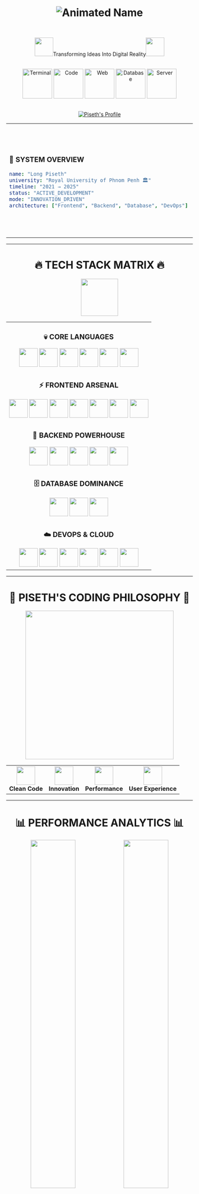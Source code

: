 <div align="center">
  
# <img src="https://readme-typing-svg.herokuapp.com?font=Fira+Code&size=50&duration=3000&pause=1000&color=FF6B6B&center=true&vCenter=true&width=600&height=80&lines=👋+Hi+There!;I'm+LONG+PISETH+🚀;" alt="Animated Name" />

<br>

<img src="https://user-images.githubusercontent.com/74038190/212284087-bbe7e430-757e-4901-90bf-4cd2ce3e1852.gif" width="50">Transforming Ideas Into Digital Reality<img src="https://user-images.githubusercontent.com/74038190/212284087-bbe7e430-757e-4901-90bf-4cd2ce3e1852.gif" width="50">

</div>

<br>

<div align="center">
  <img src="https://user-images.githubusercontent.com/74038190/240304586-d48893bd-0757-481c-8d7e-ba3e163feae7.png" width="80" alt="Terminal"/>
  <img src="https://user-images.githubusercontent.com/74038190/212257454-16e3712e-945a-4ca2-b238-408ad0bf87e6.gif" width="80" alt="Code"/>
  <img src="https://user-images.githubusercontent.com/74038190/212257472-08e52665-c503-4bd9-aa20-f5a4dae769b5.gif" width="80" alt="Web"/>
  <img src="https://user-images.githubusercontent.com/74038190/212257468-1e9a91f1-b626-4baa-b15d-5c385b7cfac2.gif" width="80" alt="Database"/>
  <img src="https://user-images.githubusercontent.com/74038190/212257465-7ce8d493-cac5-494e-982a-5a9deb852c4b.gif" width="80" alt="Server"/>
</div>

<br>

<div align="center">

[![Piseth's Profile](https://img.shields.io/badge/👨‍💻_Long_Piseth-Digital_Architect-FF6B6B?style=for-the-badge&logoColor=white&labelColor=0D1117)](https://github.com/yourusername)

</div>

<table align="center">
<tr>
<td>

### 🎯 **SYSTEM OVERVIEW**
```yaml
name: "Long Piseth"
university: "Royal University of Phnom Penh 🏛️"
timeline: "2021 → 2025"
status: "ACTIVE_DEVELOPMENT"
mode: "INNOVATION_DRIVEN"
architecture: ["Frontend", "Backend", "Database", "DevOps"]
```

</td>
<td>

<img src="https://user-images.githubusercontent.com/74038190/229223263-cf2e4b07-2615-4f87-9c38-e37600f8381a.gif" width="300">

</td>
</tr>
</table>

---

<div align="center">

# 🔥 **TECH STACK MATRIX** 🔥

<img src="https://user-images.githubusercontent.com/74038190/212748830-4c709398-a386-4761-84d7-9e10b98fbe6e.gif" width="100">

</div>

<div align="center">

<table>
<tr>
<td align="center">

### 💀 **CORE LANGUAGES**

<img src="https://techstack-generator.vercel.app/java-icon.svg" width="50" />
<img src="https://skillicons.dev/icons?i=php" width="50" />
<img src="https://techstack-generator.vercel.app/cpp-icon.svg" width="50" />
<img src="https://skillicons.dev/icons?i=dotnet" width="50" />
<img src="https://techstack-generator.vercel.app/js-icon.svg" width="50" />
<img src="https://techstack-generator.vercel.app/ts-icon.svg" width="50" />

</td>
</tr>
<tr>
<td align="center">

### ⚡ **FRONTEND ARSENAL**

<img src="https://skillicons.dev/icons?i=html" width="50" />
<img src="https://skillicons.dev/icons?i=css" width="50" />
<img src="https://skillicons.dev/icons?i=bootstrap" width="50" />
<img src="https://skillicons.dev/icons?i=tailwind" width="50" />
<img src="https://techstack-generator.vercel.app/react-icon.svg" width="50" />
<img src="https://skillicons.dev/icons?i=nextjs" width="50" />
<img src="https://skillicons.dev/icons?i=figma" width="50" />

</td>
</tr>
<tr>
<td align="center">

### 🚀 **BACKEND POWERHOUSE**

<img src="https://skillicons.dev/icons?i=laravel" width="50" />
<img src="https://skillicons.dev/icons?i=spring" width="50" />
<img src="https://skillicons.dev/icons?i=kafka" width="50" />
<img src="https://techstack-generator.vercel.app/restapi-icon.svg" width="50" />
<img src="https://techstack-generator.vercel.app/graphql-icon.svg" width="50" />

</td>
</tr>
<tr>
<td align="center">

### 🗄️ **DATABASE DOMINANCE**

<img src="https://skillicons.dev/icons?i=postgres" width="50" />
<img src="https://techstack-generator.vercel.app/mysql-icon.svg" width="50" />
<img src="https://skillicons.dev/icons?i=mongodb" width="50" />

</td>
</tr>
<tr>
<td align="center">

### ☁️ **DEVOPS & CLOUD**

<img src="https://skillicons.dev/icons?i=git" width="50" />
<img src="https://techstack-generator.vercel.app/docker-icon.svg" width="50" />
<img src="https://techstack-generator.vercel.app/kubernetes-icon.svg" width="50" />
<img src="https://skillicons.dev/icons?i=linux" width="50" />
<img src="https://techstack-generator.vercel.app/aws-icon.svg" width="50" />
<img src="https://techstack-generator.vercel.app/nginx-icon.svg" width="50" />

</td>
</tr>
</table>

</div>

---

<div align="center">

# 🎨 **PISETH'S CODING PHILOSOPHY** 🎨

<img src="https://user-images.githubusercontent.com/74038190/212749447-bfb7e725-6987-49d9-ae85-2015e3e7cc41.gif" width="400">

<table>
<tr>
<td align="center">
<img src="https://user-images.githubusercontent.com/74038190/212284158-e840e285-664b-44d7-b79b-e264b5e54825.gif" width="50">
<br><strong>Clean Code</strong>
</td>
<td align="center">
<img src="https://user-images.githubusercontent.com/74038190/212284136-03988914-d899-44b4-b1d9-4eeccf656e44.gif" width="50">
<br><strong>Innovation</strong>
</td>
<td align="center">
<img src="https://user-images.githubusercontent.com/74038190/212284087-bbe7e430-757e-4901-90bf-4cd2ce3e1852.gif" width="50">
<br><strong>Performance</strong>
</td>
<td align="center">
<img src="https://user-images.githubusercontent.com/74038190/212284100-561aa473-3905-4a80-b561-0d28506553ee.gif" width="50">
<br><strong>User Experience</strong>
</td>
</tr>
</table>

</div>

---

<div align="center">

# 📊 **PERFORMANCE ANALYTICS** 📊


</div>

<div align="center">

<img width="49%" src="https://github-readme-stats.vercel.app/api?username=yourusername&show_icons=true&theme=neon&hide_border=true&bg_color=0D1117&title_color=FF6B6B&icon_color=4ECDC4&text_color=FFFFFF&border_radius=15"/>
<img width="49%" src="https://github-readme-streak-stats.herokuapp.com/?user=yourusername&theme=neon&hide_border=true&background=0D1117&stroke=FF6B6B&ring=4ECDC4&fire=FFEAA7&currStreakLabel=FF6B6B&border_radius=15"/>

</div>

<div align="center">

<img width="60%" src="https://github-readme-stats.vercel.app/api/top-langs/?username=yourusername&layout=compact&theme=neon&hide_border=true&bg_color=0D1117&title_color=FF6B6B&text_color=FFFFFF&border_radius=15&langs_count=10"/>

</div>

<div align="center">

<img src="https://github-readme-activity-graph.vercel.app/graph?username=yourusername&custom_title=PISETH'S%20CODE%20FREQUENCY%20MATRIX&bg_color=0D1117&color=FF6B6B&line=4ECDC4&point=FFEAA7&area_color=FF6B6B&title_color=FFFFFF&area=true&hide_border=true&border_radius=15" width="95%"/>

</div>

---

<div align="center">

# 🎯 **PROJECT SHOWCASE** 🎯

</div>

<table align="center" width="100%">
<tr>
<td width="50%" align="">

### 🎫 **KHOTIXS**
<img src="https://user-images.githubusercontent.com/74038190/212284100-561aa473-3905-4a80-b561-0d28506553ee.gif" width="150"/>

```javascript
const project = {
  name: "KHOTIXS",
  type: "Event Management Platform",
  tech: ["React", "Spring Boot", "ElasticSearch"],
  role: ["UI/UX", "Full Stack", "Database Design"],
  creator: "Long Piseth",
  status: "🚀 PRODUCTION"
};
```

</td>
<td width="50%" align="">

### 📚 **ISTAD LMS**
<img src="https://user-images.githubusercontent.com/74038190/212284094-e50ceae2-de86-4dd4-b4a9-3570ca05223b.gif" width="150"/>

```javascript
const project = {
  name: "ISTAD LMS",
  type: "Learning Management System",
  tech: ["Next.js", "PostgreSQL", "REST API"],
  role: ["Architecture", "API", "Frontend"],
  creator: "Long Piseth",
  status: "🎯 OPTIMIZED"
};
```

</td>
</tr>
<tr>
<td width="50%" align="">

### 🛒 **KHMER MART**
<img src="https://user-images.githubusercontent.com/74038190/212284115-f47cd8ff-2ffb-4b04-b5bf-4d1c14c0247f.gif" width="150"/>

```javascript
const project = {
  name: "Khmer Mart",
  type: "E-commerce Platform",
  tech: ["React", "Laravel", "MySQL"],
  role: ["UI/UX", "API", "Documentation"],
  creator: "Long Piseth",
  status: "🎨 DESIGNED"
};
```

</td>
<td width="50%" align="">

### 🏥 **PHP CLINIC SYSTEM**

```javascript
const project = {
  name: "PHP Clinic System",
  type: "Healthcare Management",
  tech: ["PHP", "Laravel", "MySQL", "Bootstrap"],
  role: ["Backend", "Database", "API Design"],
  creator: "Long Piseth",
  status: "⚡ COMPLETED"
};
```

</td>
</tr>
</table>

---

<div align="center">

# 🎓 **KNOWLEDGE MATRIX** 🎓

<img src="https://user-images.githubusercontent.com/74038190/212749695-a6817c5a-a794-462b-afca-1b5e95ed36b2.gif" width="300">

</div>

<div align="center">

| 🎯 **INSTITUTION** | 📚 **PROGRAM** | ⏰ **TIMELINE** | 🚀 **SPECIALIZATION** |
|:---:|:---:|:---:|:---:|
| ![University](https://img.shields.io/badge/🏛️-Royal_University_Phnom_Penh-FF6B6B?style=for-the-badge) | **Computer Science** | `2021-2025` | **Core Fundamentals** |
| ![ISTAD](https://img.shields.io/badge/💻-ISTAD_Basic-4ECDC4?style=for-the-badge) | **Full Stack Dev** | `Feb-Aug 2024` | **Modern Web Tech** |
| ![ISTAD Advanced](https://img.shields.io/badge/🚀-ISTAD_Advanced-FFEAA7?style=for-the-badge) | **Microservices** | `Aug 2024-Jan 2025` | **Enterprise Architecture** |
| ![High School](https://img.shields.io/badge/🎒-Sreng_Kim_School-96CEB4?style=for-the-badge) | **BacII Certificate** | `2017-2020` | **Academic Foundation** |

</div>

---

<div align="center">

# 🌐 **CONNECTION MATRIX** 🌐

<img src="https://user-images.githubusercontent.com/74038190/212749171-b84692a8-2848-41c2-998f-c5df2ffdec4b.gif" width="400">

</div>

<div align="center">

[![Portfolio](https://img.shields.io/badge/🌟_PISETH'S_PORTFOLIO-FF6B6B?style=for-the-badge&logoColor=white&labelColor=0D1117)](https://www.cstad.edu.kh)
[![Telegram](https://img.shields.io/badge/💬_TELEGRAM-4ECDC4?style=for-the-badge&logo=telegram&logoColor=white&labelColor=0D1117)](https://t.me/istadkh)
[![Facebook](https://img.shields.io/badge/👥_FACEBOOK-FFEAA7?style=for-the-badge&logo=facebook&logoColor=black&labelColor=0D1117)](https://www.fb.com/istad.co)

</div>

<div align="center">

### 📱 **DIRECT CONTACT WITH PISETH**
[![Phone 1](https://img.shields.io/badge/📞_+855_95_990_910-25D366?style=for-the-badge&logoColor=white&labelColor=0D1117)](tel:+85595990910)
[![Phone 2](https://img.shields.io/badge/📱_+855_93_990_910-FF6B6B?style=for-the-badge&logoColor=white&labelColor=0D1117)](tel:+85593990910)

### 📍 **LOCATION COORDINATES**
<div>
  
```
🇰🇭 Phnom Penh, Cambodia
📮 House No. 24, Street 562, Boeung Kak 1, Toul Kork
🌍 Timezone: GMT+7 (Indochina Time)
👨‍💻 Home Office: Where Magic Happens
```

</div>
</div>

---

<div align="center">

# 🎵 **BEYOND THE CODE** 🎵

<img src="https://user-images.githubusercontent.com/74038190/212748842-9fcbad5b-6173-4175-8a61-521f3dbb7514.gif" width="500">

</div>

<table align="center">
<tr>
<td align="">

### 🌍 **LANGUAGES**
```yaml
native: "🇰🇭 Khmer"
proficient: "🇬🇧 English"
skills: ["Writing", "Speaking", "Listening", "Reading"]
personality: "Communicative & Collaborative"
```

</td>
<td align="">

### 💡 **PISETH'S PASSIONS**
```yaml
content: "📝 Tech Blogging"
music: "🎧 Audio Discovery"
research: "🔬 Innovation Labs"
growth: "📈 Continuous Learning"
hobby: "🎮 Problem Solving Games"
```

</td>
</tr>
</table>

---

<div align="center">

<img src="https://user-images.githubusercontent.com/74038190/212748830-4c709398-a386-4761-84d7-9e10b98fbe6e.gif" width="600">

### 💫 *"The best way to predict the future is to invent it."* – Alan Kay
### 🚀 *"Every great developer was once a beginner."* – Long Piseth

</div>

<div align="center">

### 🏆 **PISETH'S ACHIEVEMENT BADGES**
![Commits](https://img.shields.io/badge/Total_Commits-1000+-FF6B6B?style=for-the-badge&labelColor=0D1117)
![PRs](https://img.shields.io/badge/Pull_Requests-50+-4ECDC4?style=for-the-badge&labelColor=0D1117)
![Issues](https://img.shields.io/badge/Issues_Solved-100+-FFEAA7?style=for-the-badge&labelColor=0D1117)
![Repos](https://img.shields.io/badge/Public_Repos-25+-96CEB4?style=for-the-badge&labelColor=0D1117)

</div>

<div align="center">

![Profile Views](https://komarev.com/ghpvc/?username=yourusername&style=for-the-badge&color=FF6B6B&labelColor=0D1117)
[![GitHub Followers](https://img.shields.io/github/followers/yourusername?style=for-the-badge&color=4ECDC4&labelColor=0D1117)](https://github.com/yourusername)
[![GitHub Stars](https://img.shields.io/github/stars/yourusername?style=for-the-badge&color=FFEAA7&labelColor=0D1117)](https://github.com/yourusername)

</div>

<div align="center">

### 🎯 **FINAL MESSAGE FROM PISETH**

<img src="https://readme-typing-svg.herokuapp.com?font=Fira+Code&size=18&duration=3000&pause=1000&color=4ECDC4&center=true&vCenter=true&multiline=true&width=800&height=120&lines=Thanks+for+visiting+my+profile!+🙏;Let's+build+something+amazing+together+🚀;Always+open+to+collaboration+and+new+ideas+💡;Feel+free+to+connect+and+let's+code+the+future!+🌟" alt="Final Message" />

</div>

![Futuristic Footer](https://capsule-render.vercel.app/api?type=waving&color=0:FF6B6B,25:4ECDC4,50:45B7D1,75:96CEB4,100:FFEAA7&height=200&section=footer&animation=twinkling)
